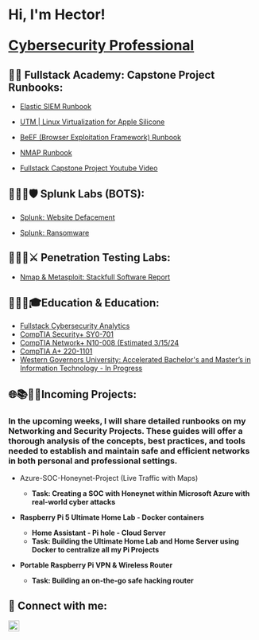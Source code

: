 <h1>Hi, I'm Hector!

  
  <a href="https://www.linkedin.com/in/reyestech">   </b> Cybersecurity Professional</a>

  <h2>🐱‍💻 Fullstack Academy: Capstone Project Runbooks:</h2>

  - [Elastic SIEM Runbook](https://github.com/reyestech/Elastic-SIEM-Lab-Runbook)

  - [UTM | Linux Virtualization for Apple Silicone](https://github.com/reyestech/UTM-Virtual-Machines-for-M1-M2-Mac-Kali-Linux-Tutorial/tree/main)

  - [BeEF (Browser Exploitation Framework) Runbook](https://github.com/reyestech/BeEF-Browser-Exploitation-Framework-Runbook/blob/main/README.md)
    
  - [NMAP Runbook](https://github.com/reyestech/NMAP-Runbook)

  - [Fullstack Capstone Project Youtube Video](https://youtu.be/j60MCJAZG3s?si=VH1_Kj8-zQ4nG_Fd)


<h2>🧑🏿‍💻🛡️ Splunk Labs (BOTS):</h2>

  - [Splunk: Website Defacement](https://github.com/reyestech/Splunk-Web-Site-Defacement)
   
  - [Splunk: Ransomware](https://github.com/reyestech/Splunk-Ransomware)

<h2>🧑🏿‍💻⚔️ Penetration Testing Labs:</h2>

  - [Nmap & Metasploit: Stackfull Software Report](https://github.com/reyestech/Nmap-Metasploit-Penetration-Testing-Report)

    

    
<h2>🧑‍🎓📜🎓Education & Education:</h2>
 
- [Fullstack Cybersecurity Analytics](https://www.fullstackacademy.com/programs/cybersecurity-bootcamp)
- [CompTIA Security+ SY0-701](https://www.credly.com/earner/earned/badge/b7fd3e71-c28d-4acc-81e4-ae4121d9779a)
- [CompTIA Network+ N10-008 (Estimated 3/15/24 ](https://www.comptia.org/certifications/network) 
- [CompTIA A+ 220-1101 ](https://www.comptia.org/certifications/a)
- [Western Governors University: Accelerated Bachelor's and Master’s in Information Technology - In Progress](https://www.wgu.edu/online-it-degrees/accelerated-information-technology-bachelors-masters-program.html#transcriptPop)



<h2>🌐📚🍯🔏Incoming Projects:</h2>
<h3>In the upcoming weeks, I will share detailed runbooks on my Networking and Security Projects.
These guides will offer a thorough analysis of the concepts, best practices, and tools needed to establish and maintain safe and efficient networks in both personal and professional settings.</h3>
  
  - Azure-SOC-Honeynet-Project (Live Traffic with Maps)
    - <b>Task: Creating a SOC with Honeynet within Microsoft Azure with real-world cyber attacks 
      
  - Raspberry Pi 5 Ultimate Home Lab - Docker containers
    - <b>Home Assistant - Pi hole - Cloud Server   
    - <b>Task: Building the Ultimate Home Lab and Home Server using Docker to centralize all my Pi Projects
    
  - Portable Raspberry Pi VPN & Wireless Router
    - <b>Task:  Building an on-the-go safe hacking router



<h2> 🤳 Connect with me:</h2>

[<img align="left" alt="JoshMadakor | LinkedIn" width="22px" src="https://cdn.jsdelivr.net/npm/simple-icons@v3/icons/linkedin.svg" />][linkedin]


[linkedin]: https://linkedin.com/in/reyestech



